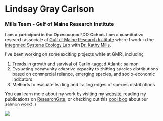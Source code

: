 # Lindsay Gray Carlson
### Mills Team - Gulf of Maine Research Institute

I am a participant in the Openscapes FDD Cohort. I am a quantitative research associate at [Gulf of Maine Research Institute](https://gmri.org/) where I work in the [Integrated Systems Ecology Lab](https://gmri.org/commitments/science/integrated-systems-ecology/) with [Dr. Kathy Mills](https://gmri.org/our-approach/staff/kathy-mills/).

I've been working on some exciting projects while at GMRI, including:

1. Trends in growth and survival of Carlin-tagged Atlantic salmon
2. Evaluating community adaptive capacity to shifting species distributions based on commercial reliance, emerging species, and socio-economic indicators
3. Methods to evaluate leading and trailing edges of species distributions

You can learn more about my work by visiting my [website](https://lgcarlson.github.io/), reading my publications on [ResearchGate](https://www.researchgate.net/profile/Lindsay-Carlson), or checking out this [cool blog](https://gmri.org/stories/searching-clues-salmon-scales/) about our salmon work! :) 

![](https://gmri-org-production.s3.amazonaws.com/images/1245109517_3b64.width-800.jpg)
